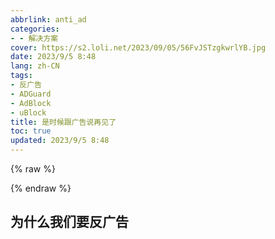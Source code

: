 ```yaml
---
abbrlink: anti_ad
categories:
- - 解决方案
cover: https://s2.loli.net/2023/09/05/56FvJSTzgkwrlYB.jpg
date: 2023/9/5 8:48
lang: zh-CN
tags:
- 反广告
- ADGuard
- AdBlock
- uBlock
title: 是时候跟广告说再见了
toc: true
updated: 2023/9/5 8:48
---
```

{% raw %}<div class="post-summary">{% endraw %}

简单介绍几种反广告方案

{% raw %}</div>{% endraw %}

<!-- more -->

<style type="text/css">
.post-summary { display: none; }
</style>

## 为什么我们要反广告



